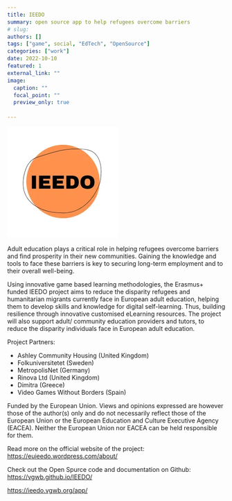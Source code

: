```yaml
---
title: IEEDO
summary: open source app to help refugees overcome barriers
# slug: 
authors: []
tags: ["game", social, "EdTech", "OpenSource"]
categories: ["work"]
date: 2022-10-10
featured: 1
external_link: ""
image:
  caption: ""
  focal_point: ""
  preview_only: true

---
```


![](ieedo_featured.webp)

Adult education plays a critical role in helping refugees overcome barriers and find prosperity in their new communities. Gaining the knowledge and tools to face these barriers is key to securing long-term employment and to their overall well-being.

Using innovative game based learning methodologies, the Erasmus+ funded IEEDO project aims to reduce the disparity refugees and humanitarian migrants currently face in European adult education, helping them to develop skills and knowledge for digital self-learning. Thus, building resilience through innovative customised eLearning resources. The project will also support adult/ community education providers and tutors, to reduce the disparity individuals face in European adult education.

Project Partners:

- Ashley Community Housing (United Kingdom)
- Folkuniversitetet (Sweden)
- MetropolisNet (Germany)
- Rinova Ltd (United Kingdom)
- Dimitra (Greece)
- Video Games Without Borders (Spain)

Funded by the European Union. Views and opinions expressed are however those of the author(s) only and do not necessarily reflect those of the European Union or the European Education and Culture Executive Agency (EACEA). Neither the European Union nor EACEA can be held responsible for them.

Read more on the official website of the project: https://euieedo.wordpress.com/about/

Check out the Open Spurce code and documentation on Github: https://vgwb.github.io/IEEDO/

<https://ieedo.vgwb.org/app/>
